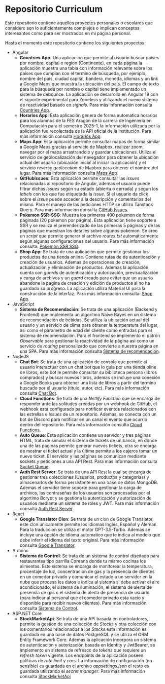 # Repositorio Curriculum

Este repositorio contiene aquellos proyectos personales o escolares que considero son lo suficientemente complejos
o implican conceptos interesantes como para ser mostrados en mi página personal.

Hasta el momento este repositorio contiene los siguientes proyectos:

- Angular
  - **Countries App**: Una aplicación que permite al usuario buscar paises por nombre, capital o region (Continente), en
    cada página la aplicación muestra una tabla con información relevante sobre los paises que cumplan con
    el termino de búsqueda, por ejemplo, nombre del país, ciudad capital, bandera, moneda, idiomas y un link a Google
    Maps que muestra la ubicación del país. El campo de texto para la búsqueda por nombre o capital tiene implementado
    un sistema de debounce. La aplicación se desarrollo en Angular 19 con el soporte experimental para Zoneless y
    utilizando el nuevo sistema de reactividad basado en _signals_. Para más información
    consulta [Countries App](./Angular/CountriesApp/).
  - **Horarios App**: Esta aplicación genera de forma automatica horarios para los alumnos de la FES Aragón de la carrera
    de Ingenieria en Computación para el semestre 2025-1, la información utilizada por la aplicación fue recolectada
    de la API oficial de la institución. Para más información consulta [Horarios App](./Angular/HorariosApp/).
  - **Maps App**: Esta aplicación permite consultar mapas de forma similar a Google Maps gracias al servicio de Mapbox,
    realizar zoom, navegar por el mapa arrastrandolo y guardar ubicaciones. Utiliza el servicio de geolocalización del
    navegador para obtener la ubicación actual del usuario (ubicación inicial al iniciar la aplicación) y el servicio
    _reverse geolocation_ de Mapbox para obtener el nombre del lugar. Para más información
    consulta [Maps App](./Angular/MapsApp/).
  - **GitHubIssues**: Esta aplicación permite consultar las _issues_ relacionadas al repositorio de Angular, ademas el
    usuario puede filtrar dichas _issues_ según su estado (abierta o cerrada) y segun los _labels_ con los que fue
    etiquetada la _issue_. Si el usuario da click sobre el _issue_ puede acceder a la descripción y comentarios del mismo.
    Para el manejo de las peticiones HTTP se utilizó Tanstack Query. Para más información
    consulta [GitHub Issues](./Angular//GitHubIssues/).
  - **Pokemon SSR-SSG**: Muestra los primeros 400 pokemon de forma páginada (20 pokemon por página). Esta aplicación tiene
    soporte a SSR y se realiza el prerenderizado de las primeras 5 páginas y de las páginas que muestran los detalles
    sobre algunos pokemon. Se creo un _script_ que permite generar el archivo _routes.txt_ automáticamente según algunas
    configuraciones del usuario. Para más información consulta: [Pokemon SSR SSG](./Angular/Pokemon_SSR_SSG/).
  - **Shop App**: Se trata de una aplicación que permite gestionar los productos de una tienda online. Contiene rutas de
    de autenticación y creación de usuarios. Ademas de operaciones de creación, actualización y eliminación de productos.
    Ademas la aplicación cuenta con _guards_ de autenticación y autorización, previsualización y carga de archivos y un
    _guard_ creado para evitar que un usuario abandone la pagina de creación y edición de productos si no ha guardado su
    progreso. La aplicación utiliza Material UI para la construcción de la interfaz. Para más información
    consulta: [Shop App](./Angular/ShopApp/).
- JavaScript
  - **Sistema de Recomendación**: Se trata de una aplicación (Backend y Frontend) que implementa un algoritmo
    Naive Bayes en un sistema de recomendación de bebidas. Se utiliza la ubicación actual del usuario y un
    servicio de clima para obtener la temperatura del lugar, asi como el parametro de edad del cliente como
    entradas para el sistema de recomendación. Para el frontend se implemento el patrón _Observable_ para
    gestionar la reactividad de la página asi como un servicio de _routing_ personalizado que convierte a
    nuestra página en una SPA.
    Para más información consulta [Sistema de recomendación](./JavaScript/SistemaRecomendacion/).
- NodeJS
  - **Chat Bot**: Se trata de una aplicación de consola que permite al usuario interactuar con un chat bot que lo guia por
    una tienda oline de libros, este bot le permite consultar su biblioteca persona (libros comprados) y buscar nuevos
    libros, ademas se incluye una conexión a Google Books para obtener una lista de libros a partir del termino
    buscado por el usuario (titulo, autor, etc). Para más información consulta [Chat Bot](./NodeJS/ChatBot/).
  - **Cloud Functions**: Se trata de una _Netlify Function_ que se encarga de responder ante las solitudes creadas por un
    webhook de GitHub, el webhook esta configurado para notificar eventos relacionados con las estrellas e _issues_
    de un repositorio. Ademas, se conecta con un bot de Discord para notificar en un canal el evento que ocurrio
    dentro del repositorio. Para más información consulta [Cloud Functions](./NodeJS/CloudFunctions/).
  - **Auto Queue**: Esta aplicación contiene un servidor y tres páginas HTML, trata de simular el sistema de tickets de un
    banco, en donde una de las páginas permite generar nuevos tickets, otra se encarga de mostrar el ticket actual y
    la última permite a los cajeros tomar un nuevo ticket. El servidor y las páginas se comunican mediante sockets y
    peticiones a una API Rest. Para más información consulta [Socket Queue](./NodeJS/AutoQueue/).
  - **Auth Rest Server**: Se trata de una API Rest la cual se encarga de gestionar tres colecciones (Usuarios, productos
    y categorias) y almacenarlos de forma persistente en una base de datos MongoDB. Ademas el servidor tiene soporte
    para gestionar la carga de archivos, las contraseñas de los usuarios son procesadas por el algortimo Bcrypt y se
    gestiona la autenticación y autorización de usuarios mediante un sistema de roles y JWT. Para más información
    consulta [Auth Rest Server](./NodeJS/AuthRestServer/).
- React
  - **Google Translator Clon**: Se trata de un clon de Google Translator, este clon unicamente permite los idiomas Inglés,
    Español y Aleman. Para la traducción se utiliza el motor GPT-3.5-Turbo. Ademas se incluye una opción de idioma
    automatico que le indica al modelo que debe inferir el idioma del texto original. Para más información
    consulta [Google Translator](./React/Google_Translator/).
- Arduino
  - **Sistema de Control**: Se trata de un sistema de control diseñado para restaurantes tipo parrilla Coreana donde tu mismo
    cocinas los alimentos. Este sistema se encarga de monitorear la temperatura, procentaje de luz, concentración de
    gas y la presencia de clientes en un comedor privado y comunicar el estado a un servidor en la nube que procesa los
    datos e indica al sistema si debe activar el aire acondicionado, el sistema de iluminación, el sistema de alerta
    de presencia de gas o el sistema de alerta de presencia de usuario (para indicar al personal que el comedor privado
    esta vacio y disponible para recibir nuevos clientes). Para más información consulta
    [Sistema de Control](./Arduino/sistema_control/).
- ASP.NET Core
  - **StockMarketApi**: Se trata de una API basada en controladores, permite la gestion de una colección de _Stocks_ y
    otra colección con los comentarios relacionados a los _Stocks_ esta información es guardada en una base de datos
    PostgreSQL y se utiliza el ORM Entity Framework Core. Además la aplicación incorpora un sistema de autenticación y
    autorización basada en Identity y JwtBearer, se implemento un sistema de refresco de _tokens_ que requiere un
    _refresh token_ vigente. Los endpoints de la aplicación poseen politicas de _rate limit_ y _cors_. La información
    de configuración (no sensible) es guardada en el archivo _appsettings.json_ el resto es guardada utilizando
    el _secret manager_.
    Para más información consulta [StockMarketApi](./ASP.NET%20Core/StockApp/)
